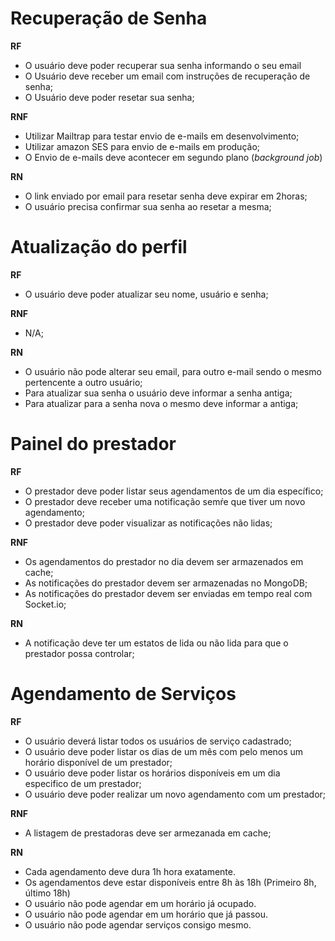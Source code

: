 # Recuperação de Senha

**RF**

- O usuário deve poder recuperar sua senha informando o seu email
- O Usuário deve receber um email com instruções de recuperação de senha;
- O Usuário deve poder resetar sua senha;

**RNF**

- Utilizar Mailtrap para testar envio de e-mails em desenvolvimento;
- Utilizar amazon SES para envio de e-mails em produção;
- O Envio de e-mails deve acontecer em segundo plano (_background job_)

**RN**

- O link enviado por email para resetar senha deve expirar em 2horas;
- O usuário precisa confirmar sua senha ao resetar a mesma;

# Atualização do perfil

**RF**

- O usuário deve poder atualizar seu nome, usuário e senha;

**RNF**

- N/A;

**RN**

- O usuário não pode alterar seu email, para outro e-mail sendo o mesmo pertencente a outro usuário;
- Para atualizar sua senha o usuário deve informar a senha antiga;
- Para atualizar para a senha nova o mesmo deve informar a antiga;

# Painel do prestador

**RF**

- O prestador deve poder listar seus agendamentos de um dia específico;
- O prestador deve receber uma notificação semŕe que tiver um novo agendamento;
- O prestador deve poder visualizar as notificações não lidas;

**RNF**

- Os agendamentos do prestador no dia devem ser armazenados em cache;
- As notificações do prestador devem ser armazenadas no MongoDB;
- As notificações do prestador devem ser enviadas em tempo real com Socket.io;

**RN**

- A notificação deve ter um estatos de lida ou não lida para que o prestador possa controlar;

# Agendamento de Serviços

**RF**

- O usuário deverá listar todos os usuários de serviço cadastrado;
- O usuário deve poder listar os dias de um mês com pelo menos um horário disponível de um prestador;
- O usuário deve poder listar os horários disponíveis em um dia especifico de um prestador;
- O usuário deve poder realizar um novo agendamento com um prestador;

**RNF**

- A listagem de prestadoras deve ser armezanada em cache;

**RN**

- Cada agendamento deve dura 1h hora exatamente.
- Os agendamentos deve estar disponíveis entre 8h às 18h (Primeiro 8h, último 18h)
- O usuário não pode agendar em um horário já ocupado.
- O usuário não pode agendar em um horário que já passou.
- O usuário não pode agendar serviços consigo mesmo.
